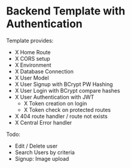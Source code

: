 # Backend Template with Authentication

Template provides:

- X Home Route
- X CORS setup
- X Environment
- X Database Connection
- X User Model
- X User Signup with BCrypt PW Hashing 
- X User Login with BCrypt compare hashes
- X User Authentication with JWT
  - X Token creation on login
  - X Token check on protected routes
- X 404 route handler / route not exists
- X Central Error handler

Todo:
- Edit / Delete user
- Search Users by criteria
- Signup: Image upload
